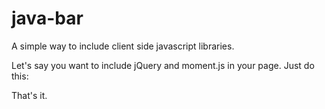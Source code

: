java-bar
========

A simple way to include client side javascript libraries.

Let's say you want to include jQuery and moment.js in your page. Just do this:

<script src="http://java.bar/jquery+moment"></script>

That's it.
